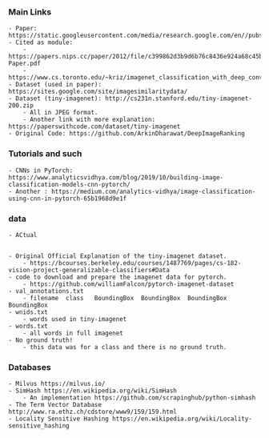 ### Main Links
    - Paper: https://static.googleusercontent.com/media/research.google.com/en//pubs/archive/42945.pdf
    - Cited as module:
        - https://papers.nips.cc/paper/2012/file/c399862d3b9d6b76c8436e924a68c45b-Paper.pdf
        - https://www.cs.toronto.edu/~kriz/imagenet_classification_with_deep_convolutional.pdf
    - Dataset (used in paper): https://sites.google.com/site/imagesimilaritydata/
    - Dataset (tiny-imagenet): http://cs231n.stanford.edu/tiny-imagenet-200.zip
        - All in JPEG format.
        - Another link with more explanation: https://paperswithcode.com/dataset/tiny-imagenet
    - Original Code: https://github.com/ArkinDharawat/DeepImageRanking

### Tutorials and such
    - CNNs in PyTorch: https://www.analyticsvidhya.com/blog/2019/10/building-image-classification-models-cnn-pytorch/
    - Another : https://medium.com/analytics-vidhya/image-classification-using-cnn-in-pytorch-65b1968d9e1f
    
### data
    - ACtual


    - Original Official Explanation of the tiny-imagenet dataset.
        - https://bcourses.berkeley.edu/courses/1487769/pages/cs-182-vision-project-generalizable-classifiers#Data
    - code to download and prepare the imagenet data for pytorch.
        - https://github.com/williamFalcon/pytorch-imagenet-dataset
    - val_annotations.txt
        - filename  class   BoundingBox  BoundingBox  BoundingBox  BoundingBox
    - wnids.txt
        - words used in tiny-imagenet
    - words.txt
        - all words in full imagenet
    - No ground truth!
        - this data was for a class and there is no ground truth.

### Databases
    - Milvus https://milvus.io/
    - SimHash https://en.wikipedia.org/wiki/SimHash
        - An implementation https://github.com/scrapinghub/python-simhash
    - The Term Vector Database http://www.ra.ethz.ch/cdstore/www9/159/159.html
    - Locality Sensitive Hashing https://en.wikipedia.org/wiki/Locality-sensitive_hashing
    
